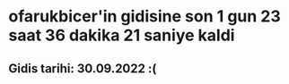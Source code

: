 # ofarukbicer'in gidisine son 1 gun 23 saat 36 dakika 21 saniye kaldi

## Gidis tarihi: 30.09.2022 :(